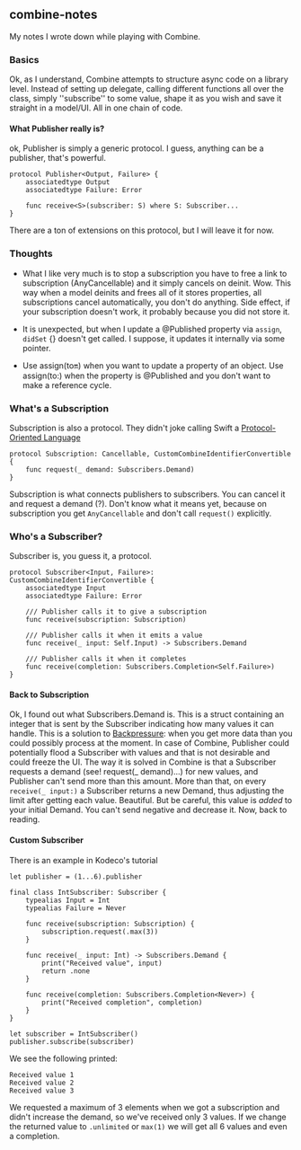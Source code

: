 ## combine-notes

My notes I wrote down while playing with Combine.

### Basics

Ok, as I understand, Combine attempts to structure async code on a library level. Instead of setting up delegate, calling different functions all over the class, simply ''subscribe''
to some value, shape it as you wish and save it straight in a model/UI. All in one chain of code.

#### What Publisher really is?

ok, Publisher is simply a generic protocol. I guess, anything can be a publisher, that's powerful.

    protocol Publisher<Output, Failure> {
        associatedtype Output
        associatedtype Failure: Error

        func receive<S>(subscriber: S) where S: Subscriber...
    }

There are a ton of extensions on this protocol, but I will leave it for now.

### Thoughts

- What I like very much is to stop a subscription you have to free a link to subscription (AnyCancellable) and it simply cancels on deinit. Wow. 
This way when a model deinits and frees all of it stores properties, all subscriptions cancel automatically, you don't do anything.
Side effect, if your subscription doesn't work, it probably because you did not store it.

- It is unexpected, but when I update a @Published property via `assign`, `didSet` {} doesn't get called. I suppose, it updates it internally via some pointer.

- Use assign(to:on:) when you want to update a property of an object. Use assign(to:) when the property is @Published and you don't want to make a reference cycle.

### What's a Subscription

Subscription is also a protocol. They didn't joke calling Swift a [Protocol-Oriented Language](https://developer.apple.com/videos/play/wwdc2015/408/)

    protocol Subscription: Cancellable, CustomCombineIdentifierConvertible {
        func request(_ demand: Subscribers.Demand)
    }

Subscription is what connects publishers to subscribers. You can cancel it and request a demand (?). Don't know what it means yet, 
because on subscription you get `AnyCancellable` and don't call `request()` explicitly.

### Who's a Subscriber?

Subscriber is, you guess it, a protocol. 

    protocol Subscriber<Input, Failure>: CustomCombineIdentifierConvertible {
        associatedtype Input
        associatedtype Failure: Error

        /// Publisher calls it to give a subscription 
        func receive(subscription: Subscription)

        /// Publisher calls it when it emits a value
        func receive(_ input: Self.Input) -> Subscribers.Demand

        /// Publisher calls it when it completes
        func receive(completion: Subscribers.Completion<Self.Failure>)
    }

#### Back to Subscription

Ok, I found out what Subscribers.Demand is. This is a struct containing an integer that is sent by the Subscriber indicating how many values it can handle. 
This is a solution to [Backpressure](https://medium.com/@jayphelps/backpressure-explained-the-flow-of-data-through-software-2350b3e77ce7): when you get more data 
than you could possibly process at the moment. In case of Combine, Publisher could potentially flood a Subscriber with values and that is not desirable and could freeze the UI. 
The way it is solved in Combine is that a Subscriber requests a demand (see! request(_ demand)...) for new values, and Publisher can't send more than this amount. More than that,
on every `receive(_ input:)` a Subscriber returns a new Demand, thus adjusting the limit after getting each value. Beautiful. But be careful, this value is *added* 
to your initial Demand. You can't send negative and decrease it.
Now, back to reading.

#### Custom Subscriber

There is an example in Kodeco's tutorial

    let publisher = (1...6).publisher
    
    final class IntSubscriber: Subscriber {
        typealias Input = Int
        typealias Failure = Never
        
        func receive(subscription: Subscription) {
            subscription.request(.max(3))
        }
        
        func receive(_ input: Int) -> Subscribers.Demand {
            print("Received value", input)
            return .none
        }
        
        func receive(completion: Subscribers.Completion<Never>) {
            print("Received completion", completion)
        }
    }
    
    let subscriber = IntSubscriber()
    publisher.subscribe(subscriber)

We see the following printed:

    Received value 1
    Received value 2
    Received value 3

We requested a maximum of 3 elements when we got a subscription and didn't increase the demand, so we've received only 3 values. If we change the returned value to
`.unlimited` or `max(1)` we will get all 6 values and even a completion.
